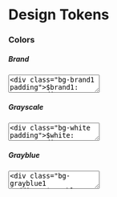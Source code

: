 <figure class="hero" style="--hero-image:url(https://source.unsplash.com/g-YsyUUwT9M/1800x600);"></figure>

# Design Tokens

### Colors

##### Brand

<textarea code-editor="mixed" code-result-size="470">
<div class="bg-brand1 padding">$brand1: #000000</div>
<div class="bg-brand2 padding">$brand2: #808080</div>
<div class="bg-brand3 padding">$brand3: #B3B3B3</div>
<div class="bg-brand4 padding">$brand4: #CCCCCC</div>
<div class="bg-brand5 padding">$brand5: #EDEDED</div>
<div class="bg-brand6 padding">$brand6: #F7F7F7</div>
<div class="bg-brand7 padding">$brand7: #FAFAFA</div>
<div class="bg-brand8 padding">$brand8: #FAFAFA</div>
<div class="bg-brand9 padding">$brand9: #FAFAFA</div>
</textarea>

##### Grayscale

<textarea code-editor="mixed" code-result-size="560">
<div class="bg-white padding">$white: #FFFFFF</div>
<div class="bg-gray1 padding">$gray1: #FAFAFA</div>
<div class="bg-gray2 padding">$gray2: #F7F7F7</div>
<div class="bg-gray3 padding">$gray3: #EDEDED</div>
<div class="bg-gray4 padding">$gray4: #CCCCCC</div>
<div class="bg-gray5 padding">$gray5: #B3B3B3</div>
<div class="bg-gray6 padding">$gray6: #808080</div>
<div class="bg-gray7 padding">$gray7: #383838</div>
<div class="bg-gray8 padding">$gray8: #262626</div>
<div class="bg-gray9 padding">$gray9: #1A1A1A</div>
<div class="bg-black padding">$black: #000000</div>
</textarea>

##### Grayblue

<textarea code-editor="mixed" code-result-size="470">
<div class="bg-grayblue1 padding">$grayblue1: #F6F7F9</div>
<div class="bg-grayblue2 padding">$grayblue2: #F0F1F5</div>
<div class="bg-grayblue3 padding">$grayblue3: #EAECF1</div>
<div class="bg-grayblue4 padding">$grayblue4: #C2C9D6</div>
<div class="bg-grayblue5 padding">$grayblue5: #A3ADC2</div>
<div class="bg-grayblue6 padding">$grayblue6: #8592AD</div>
<div class="bg-grayblue7 padding">$grayblue7: #47536B</div>
<div class="bg-grayblue8 padding">$grayblue8: #29303D</div>
<div class="bg-grayblue9 padding">$grayblue9: #1F242E</div>
</textarea>